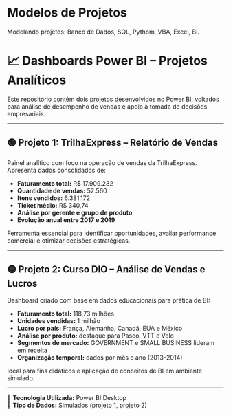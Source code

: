 # Modelos de Projetos
Modelando projetos:
Banco de Dados, SQL, 
Pythom, 
VBA,
Excel, 
BI.


# 📈 Dashboards Power BI – Projetos Analíticos

Este repositório contém dois projetos desenvolvidos no Power BI, voltados para análise de desempenho de vendas e apoio à tomada de decisões empresariais.

---

## 🟢 Projeto 1: TrilhaExpress – Relatório de Vendas

Painel analítico com foco na operação de vendas da TrilhaExpress. Apresenta dados consolidados de:

- **Faturamento total:** R$ 17.909.232  
- **Quantidade de vendas:** 52.560  
- **Itens vendidos:** 6.381.172  
- **Ticket médio:** R$ 340,74  
- **Análise por gerente e grupo de produto**
- **Evolução anual entre 2017 e 2019**

Ferramenta essencial para identificar oportunidades, avaliar performance comercial e otimizar decisões estratégicas.

---

## 🟡 Projeto 2: Curso DIO – Análise de Vendas e Lucros

Dashboard criado com base em dados educacionais para prática de BI:

- **Faturamento total:** 118,73 milhões  
- **Unidades vendidas:** 1 milhão  
- **Lucro por país:** França, Alemanha, Canadá, EUA e México  
- **Análise por produto:** destaque para Paseo, VTT e Velo  
- **Segmentos de mercado:** GOVERNMENT e SMALL BUSINESS lideram em receita  
- **Organização temporal:** dados por mês e ano (2013–2014)  

Ideal para fins didáticos e aplicação de conceitos de BI em ambiente simulado.

---

📌 **Tecnologia Utilizada:** Power BI Desktop  
📁 **Tipo de Dados:** Simulados  (projeto 1, projeto 2)

